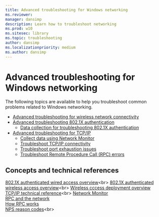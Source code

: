 ```yaml
---
title: Advanced troubleshooting for Windows networking
ms.reviewer: 
manager: dansimp
description: Learn how to troubleshoot networking
ms.prod: w10
ms.sitesec: library
ms.topic: troubleshooting
author: dansimp
ms.localizationpriority: medium
ms.author: dansimp
---
```


# Advanced troubleshooting for Windows networking

The following topics are available to help you troubleshoot common problems related to Windows networking.

- [Advanced troubleshooting for wireless network connectivity](advanced-troubleshooting-wireless-network-connectivity.md)
- [Advanced troubleshooting 802.1X authentication](advanced-troubleshooting-802-authentication.md)
    - [Data collection for troubleshooting 802.1X authentication](data-collection-for-802-authentication.md)
- [Advanced troubleshooting for TCP/IP](troubleshoot-tcpip.md)
    - [Collect data using Network Monitor](troubleshoot-tcpip-netmon.md)
    - [Troubleshoot TCP/IP connectivity](troubleshoot-tcpip-connectivity.md)
    - [Troubleshoot port exhaustion issues](troubleshoot-tcpip-port-exhaust.md)
    - [Troubleshoot Remote Procedure Call (RPC) errors](troubleshoot-tcpip-rpc-errors.md)

## Concepts and technical references

[802.1X authenticated wired access overview](https://docs.microsoft.com/previous-versions/windows/it-pro/windows-server-2012-R2-and-2012/hh831831(v=ws.11))<br>
[802.1X authenticated wireless access overview](https://docs.microsoft.com/previous-versions/windows/it-pro/windows-server-2012-R2-and-2012/hh994700(v%3dws.11))<br>
[Wireless cccess deployment overview](https://docs.microsoft.com/windows-server/networking/core-network-guide/cncg/wireless/b-wireless-access-deploy-overview)<br>
[TCP/IP technical reference](https://docs.microsoft.com/previous-versions/windows/it-pro/windows-server-2008-R2-and-2008/dd379473(v=ws.10))<br>
[Network Monitor](https://docs.microsoft.com/windows/desktop/netmon2/network-monitor)<br>
[RPC and the network](https://docs.microsoft.com/windows/desktop/rpc/rpc-and-the-network)<br>
[How RPC works](https://docs.microsoft.com/windows/desktop/rpc/how-rpc-works)<br>
[NPS reason codes](https://docs.microsoft.com/previous-versions/windows/it-pro/windows-server-2008-R2-and-2008/dd197570(v=ws.10))<br>
